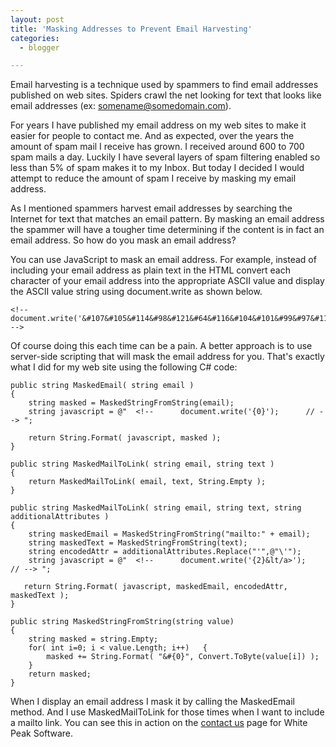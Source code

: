 ```yaml
---
layout: post
title: 'Masking Addresses to Prevent Email Harvesting'
categories:
  - blogger

---
```


Email harvesting is a technique used by spammers to find email addresses published on web sites.  Spiders crawl the net looking for text that looks like email addresses (ex: somename@somedomain.com).

For years I have published my email address on my web sites to make it easier for people to contact me.  And as expected, over the years the amount of spam mail I receive has grown.  I received around 600 to 700 spam mails a day.  Luckily I have several layers of spam filtering enabled so less than 5% of spam makes it to my Inbox.  But today I decided I would attempt to reduce the amount of spam I receive by masking my email address.

As I mentioned spammers harvest email addresses by searching the Internet for text that matches an email pattern.  By masking an email address the spammer will have a tougher time determining if the content is in fact an email address.  So how do you mask an email address?

You can use JavaScript to mask an email address.  For example, instead of including your email address as plain text in the HTML convert each character of your email address into the appropriate ASCII value and display the ASCII value string using document.write as shown below.

    <!--document.write('&#107&#105&#114&#98&#121&#64&#116&#104&#101&#99&#97&#118&#101&#46&#99&#111&#109');// --> 

Of course doing this each time can be a pain.  A better approach is to use server-side scripting that will mask the email address for you.  That's exactly what I did for my web site using the following C# code:

    public string MaskedEmail( string email )
    {   
        string masked = MaskedStringFromString(email);   
        string javascript = @"  <!--      document.write('{0}');      // --> ";

        return String.Format( javascript, masked );
    }

    public string MaskedMailToLink( string email, string text )
    {   
        return MaskedMailToLink( email, text, String.Empty );
    }

    public string MaskedMailToLink( string email, string text, string additionalAttributes )
    {   
        string maskedEmail = MaskedStringFromString("mailto:" + email);   
        string maskedText = MaskedStringFromString(text);   
        string encodedAttr = additionalAttributes.Replace("'",@"\'");   
        string javascript = @"  <!--      document.write('{2}&lt/a>');      // --> ";

       return String.Format( javascript, maskedEmail, encodedAttr, maskedText );
    }

    public string MaskedStringFromString(string value)
    {   
        string masked = string.Empty;   
        for( int i=0; i < value.Length; i++)   {      
            masked += String.Format( "&#{0}", Convert.ToByte(value[i]) );   
        }   
        return masked;
    }
    
When I display an email address I mask it by calling the MaskedEmail method.  And I use MaskedMailToLink for those times when I want to include a mailto link.  You can see this in action on the [contact us](http://www.whitepeaksoftware.com/contacts.aspx) page for White Peak Software.
